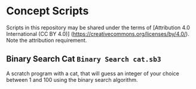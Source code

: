 # Concept Scripts

Scripts in this repository may be shared under the terms of [Attribution 4.0 International (CC BY 4.0)] (https://creativecommons.org/licenses/by/4.0/). Note the attribution requirement.

## Binary Search Cat `Binary Search cat.sb3`  
A scratch program with a cat, that will guess an integer of your choice between 1 and 100 using the binary search algorithm.
